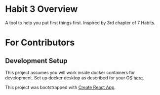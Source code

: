 # Habit 3 Overview
A tool to help you put first things first.  Inspired by 3rd chapter of 7 Habits. 

# For Contributors
## Development Setup
This project assumes you will work inside docker containers for development.
Set up docker desktop as described for your OS [here](https://docs.docker.com/desktop/).



This project was bootstrapped with [Create React App](https://github.com/facebook/create-react-app).
